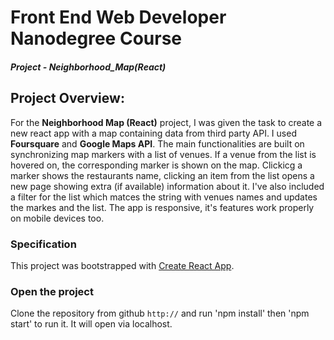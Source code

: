# Front End Web Developer Nanodegree Course

#### _Project - Neighborhood_Map(React)_

## Project Overview:

For the **Neighborhood Map (React)** project, I was given the task to create a new react app with a map containing data from third party API. I used **Foursquare** and **Google Maps API**. The main functionalities are built on synchronizing map markers with a list of venues. If a venue from the list is hovered on, the corresponding marker is shown on the map. Clickicg a marker shows the restaurants name, clicking an item from the list opens a new page showing extra (if available) information about it. I've also included a filter for the list which matces the string with venues names and updates the markes and the list. The app is responsive, it's features work properly on mobile devices too.

### Specification

This project was bootstrapped with [Create React App](https://github.com/facebookincubator/create-react-app).


### Open the project

Clone the repository from github `http://` and run 'npm install' then 'npm start' to run it. It will open via localhost.